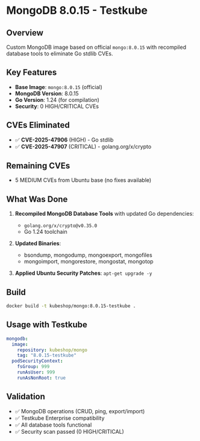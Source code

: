 # MongoDB 8.0.15 - Testkube

## Overview
Custom MongoDB image based on official `mongo:8.0.15` with recompiled database tools to eliminate Go stdlib CVEs.

## Key Features
- **Base Image**: `mongo:8.0.15` (official)
- **MongoDB Version**: 8.0.15
- **Go Version**: 1.24 (for compilation)
- **Security**: 0 HIGH/CRITICAL CVEs

## CVEs Eliminated
- ✅ **CVE-2025-47906** (HIGH) - Go stdlib
- ✅ **CVE-2025-47907** (CRITICAL) - golang.org/x/crypto

## Remaining CVEs
- 5 MEDIUM CVEs from Ubuntu base (no fixes available)

## What Was Done
1. **Recompiled MongoDB Database Tools** with updated Go dependencies:
   - `golang.org/x/crypto@v0.35.0`
   - Go 1.24 toolchain
   
2. **Updated Binaries**:
   - bsondump, mongodump, mongoexport, mongofiles
   - mongoimport, mongorestore, mongostat, mongotop

3. **Applied Ubuntu Security Patches**: `apt-get upgrade -y`

## Build
```bash
docker build -t kubeshop/mongo:8.0.15-testkube .
```

## Usage with Testkube
```yaml
mongodb:
  image:
    repository: kubeshop/mongo
    tag: "8.0.15-testkube"
  podSecurityContext:
    fsGroup: 999
    runAsUser: 999
    runAsNonRoot: true
```

## Validation
- ✅ MongoDB operations (CRUD, ping, export/import)
- ✅ Testkube Enterprise compatibility
- ✅ All database tools functional
- ✅ Security scan passed (0 HIGH/CRITICAL)


